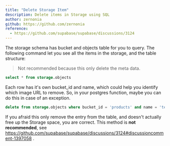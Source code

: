 ```yaml
---
title: "Delete Storage Item"
description: Delete items in Storage using SQL
author: zernonia
github: https://github.com/zernonia
reference:
  - https://github.com/supabase/supabase/discussions/3124
---
```


The storage schema has bucket and objects table for you to query.
The following command let you see all the items in the storage, and the table structure:

> Not recommended because this only delete the meta data.

```sql
select * from storage.objects
```

Each row has it's own bucket_id and name, which could help you identify which image URL to remove.
So, in your postgres function, maybe you can do this in case of an exception.

```sql
delete from storage.objects where bucket_id = 'products' and name = 'testing.png'
```

If you afraid this only remove the entry from the table, and doesn't actually free up the Storage space, 
you are correct. This method is **not recommended**, see 
https://github.com/supabase/supabase/discussions/3124#discussioncomment-1397058 .

